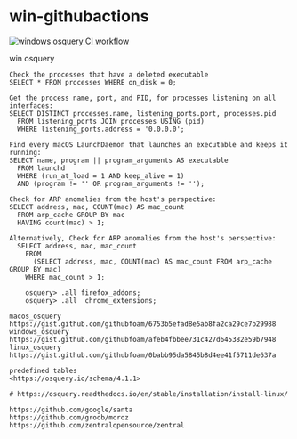 # win-githubactions

[![windows osquery CI workflow](https://github.com/githubfoam/win-githubactions/actions/workflows/windows-osquery-workflow.yml/badge.svg?branch=main)](https://github.com/githubfoam/win-githubactions/actions/workflows/windows-osquery-workflow.yml)

win osquery
~~~~
Check the processes that have a deleted executable
SELECT * FROM processes WHERE on_disk = 0;

Get the process name, port, and PID, for processes listening on all interfaces:
SELECT DISTINCT processes.name, listening_ports.port, processes.pid
  FROM listening_ports JOIN processes USING (pid)
  WHERE listening_ports.address = '0.0.0.0';

Find every macOS LaunchDaemon that launches an executable and keeps it running:
SELECT name, program || program_arguments AS executable
  FROM launchd
  WHERE (run_at_load = 1 AND keep_alive = 1)
  AND (program != '' OR program_arguments != '');

Check for ARP anomalies from the host's perspective:    
SELECT address, mac, COUNT(mac) AS mac_count
  FROM arp_cache GROUP BY mac
  HAVING count(mac) > 1;

Alternatively, Check for ARP anomalies from the host's perspective:
  SELECT address, mac, mac_count
    FROM
      (SELECT address, mac, COUNT(mac) AS mac_count FROM arp_cache GROUP BY mac)
    WHERE mac_count > 1;

    osquery> .all firefox_addons;
    osquery> .all  chrome_extensions;

~~~~
~~~~
macos_osquery 
https://gist.github.com/githubfoam/6753b5efad8e5ab8fa2ca29ce7b29988
windows_osquery 
https://gist.github.com/githubfoam/afeb4fbbee731c427d645382e59b7948
linux_osquery 
https://gist.github.com/githubfoam/0babb95da5845b8d4ee41f5711de637a
~~~~

~~~~
predefined tables
<https://osquery.io/schema/4.1.1>

# https://osquery.readthedocs.io/en/stable/installation/install-linux/

https://github.com/google/santa
https://github.com/groob/moroz
https://github.com/zentralopensource/zentral

~~~~